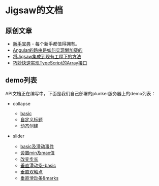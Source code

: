 
# Jigsaw的文档

## 原创文章
- [新手宝典](tourist/index.md) - 每个新手都值得拥有。
- [Angular的路由是如何实现懒加载的](how-router-achive-lazy-load/index.md)
- [将Jigsaw集成到现有工程下的方法](integrate-your-project-with-jigsaw/index.md)
- [巧妙快速实现TypeScript的Array<T>接口](implement-interface-array-of-typescript/index.md)

## demo列表
API文档正在编写中，下面是我们自己部署的plunker服务器上的demo列表：

- collapse
    - [basic](http://rdk.zte.com.cn:8000/edit/pDe6r1kh4NN3zZTM7KKr?p=preview)
    - [自定义标题](http://rdk.zte.com.cn:8000/edit/fenV9N5IZwJD0EwTTUMl?p=preview)
    - [动态创建](http://rdk.zte.com.cn:8000/edit/ehxRReWGNwbLlQLVCiC1?p=preview)

- slider
	- [basic及滑动事件](http://rdk.zte.com.cn:8000/edit/KyHB0yVEbxt3zamKcAHn?p=preview)
	- [设置min及max值](http://rdk.zte.com.cn:8000/edit/EL0MjtTtDDcoHYmRVJkH?p=preview)
	- [改变步长](http://rdk.zte.com.cn:8000/edit/UEBkfqynexq07IiS7pyj?p=preview)
	- [垂直滑动条-basic](http://rdk.zte.com.cn:8000/edit/zsHvYyAC1SBCgh3GI1JK?p=preview)
	- [垂直双触点](http://rdk.zte.com.cn:8000/edit/UKsRHaMbbyJtJP3NpnF2?p=preview)
	- [垂直滑动条&marks](http://rdk.zte.com.cn:8000/edit/cZDnVZDEAyJYqj80feAO?p=preview)

